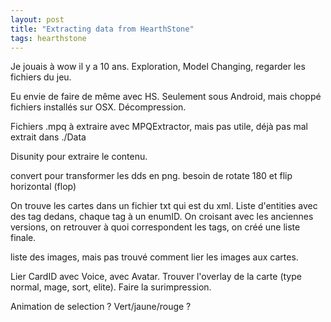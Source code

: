 ```yaml
---
layout: post
title: "Extracting data from HearthStone"
tags: hearthstone
---
```


Je jouais à wow il y a 10 ans. Exploration, Model Changing, regarder les
fichiers du jeu.

Eu envie de faire de même avec HS. Seulement sous Android, mais choppé fichiers
installés sur OSX. Décompression.

Fichiers .mpq à extraire avec MPQExtractor, mais pas utile, déjà pas mal
extrait dans ./Data

Disunity pour extraire le contenu. 

convert pour transformer les dds en png. besoin de rotate 180 et flip
horizontal (flop)

On trouve les cartes dans un fichier txt qui est du xml. Liste d'entities avec
des tag dedans, chaque tag à un enumID. On croisant avec les anciennes
versions, on retrouver à quoi correspondent les tags, on créé une liste finale.

liste des images, mais pas trouvé comment lier les images aux cartes.


Lier CardID avec Voice, avec Avatar.
Trouver l'overlay de la carte (type normal, mage, sort, elite).
Faire la surimpression.

Animation de selection ? Vert/jaune/rouge ?

